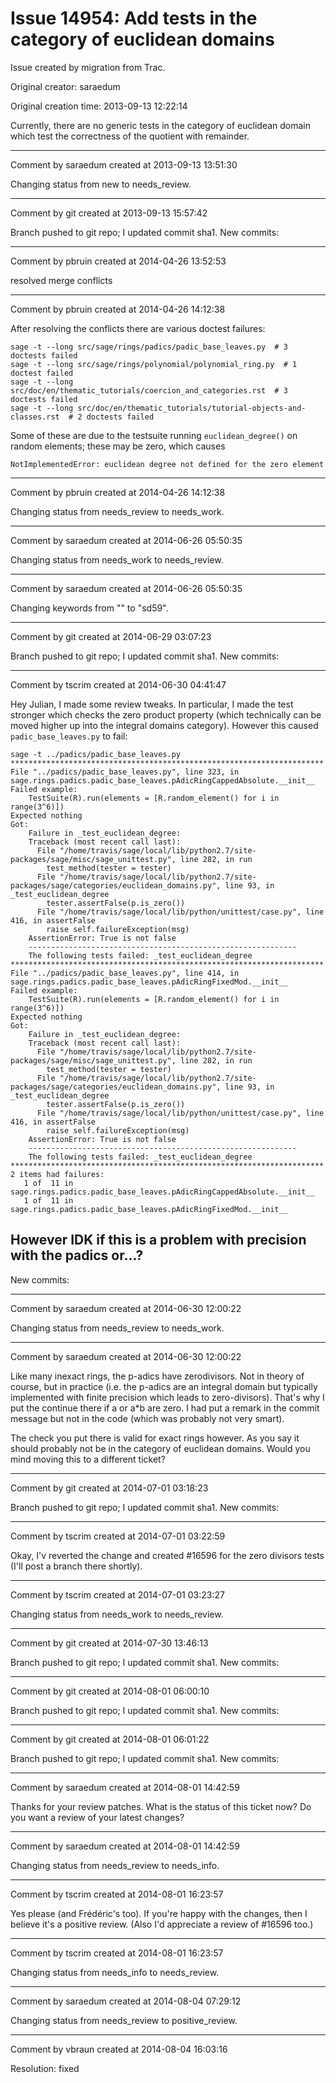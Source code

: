 # Issue 14954: Add tests in the category of euclidean domains

Issue created by migration from Trac.

Original creator: saraedum

Original creation time: 2013-09-13 12:22:14

Currently, there are no generic tests in the category of euclidean domain which test the correctness of the quotient with remainder.


---

Comment by saraedum created at 2013-09-13 13:51:30

Changing status from new to needs_review.


---

Comment by git created at 2013-09-13 15:57:42

Branch pushed to git repo; I updated commit sha1. New commits:


---

Comment by pbruin created at 2014-04-26 13:52:53

resolved merge conflicts


---

Comment by pbruin created at 2014-04-26 14:12:38

After resolving the conflicts there are various doctest failures:

```
sage -t --long src/sage/rings/padics/padic_base_leaves.py  # 3 doctests failed
sage -t --long src/sage/rings/polynomial/polynomial_ring.py  # 1 doctest failed
sage -t --long src/doc/en/thematic_tutorials/coercion_and_categories.rst  # 3 doctests failed
sage -t --long src/doc/en/thematic_tutorials/tutorial-objects-and-classes.rst  # 2 doctests failed
```

Some of these are due to the testsuite running `euclidean_degree()` on random elements; these may be zero, which causes

```
NotImplementedError: euclidean degree not defined for the zero element
```



---

Comment by pbruin created at 2014-04-26 14:12:38

Changing status from needs_review to needs_work.


---

Comment by saraedum created at 2014-06-26 05:50:35

Changing status from needs_work to needs_review.


---

Comment by saraedum created at 2014-06-26 05:50:35

Changing keywords from "" to "sd59".


---

Comment by git created at 2014-06-29 03:07:23

Branch pushed to git repo; I updated commit sha1. New commits:


---

Comment by tscrim created at 2014-06-30 04:41:47

Hey Julian, I made some review tweaks. In particular, I made the test stronger which checks the zero product property (which technically can be moved higher up into the integral domains category). However this caused `padic_base_leaves.py` to fail:

```
sage -t ../padics/padic_base_leaves.py
**********************************************************************
File "../padics/padic_base_leaves.py", line 323, in sage.rings.padics.padic_base_leaves.pAdicRingCappedAbsolute.__init__
Failed example:
    TestSuite(R).run(elements = [R.random_element() for i in range(3^6)])
Expected nothing
Got:
    Failure in _test_euclidean_degree:
    Traceback (most recent call last):
      File "/home/travis/sage/local/lib/python2.7/site-packages/sage/misc/sage_unittest.py", line 282, in run
        test_method(tester = tester)
      File "/home/travis/sage/local/lib/python2.7/site-packages/sage/categories/euclidean_domains.py", line 93, in _test_euclidean_degree
        tester.assertFalse(p.is_zero())
      File "/home/travis/sage/local/lib/python/unittest/case.py", line 416, in assertFalse
        raise self.failureException(msg)
    AssertionError: True is not false
    ------------------------------------------------------------
    The following tests failed: _test_euclidean_degree
**********************************************************************
File "../padics/padic_base_leaves.py", line 414, in sage.rings.padics.padic_base_leaves.pAdicRingFixedMod.__init__
Failed example:
    TestSuite(R).run(elements = [R.random_element() for i in range(3^6)])
Expected nothing
Got:
    Failure in _test_euclidean_degree:
    Traceback (most recent call last):
      File "/home/travis/sage/local/lib/python2.7/site-packages/sage/misc/sage_unittest.py", line 282, in run
        test_method(tester = tester)
      File "/home/travis/sage/local/lib/python2.7/site-packages/sage/categories/euclidean_domains.py", line 93, in _test_euclidean_degree
        tester.assertFalse(p.is_zero())
      File "/home/travis/sage/local/lib/python/unittest/case.py", line 416, in assertFalse
        raise self.failureException(msg)
    AssertionError: True is not false
    ------------------------------------------------------------
    The following tests failed: _test_euclidean_degree
**********************************************************************
2 items had failures:
   1 of  11 in sage.rings.padics.padic_base_leaves.pAdicRingCappedAbsolute.__init__
   1 of  11 in sage.rings.padics.padic_base_leaves.pAdicRingFixedMod.__init__
```

However IDK if this is a problem with precision with the padics or...?
----
New commits:


---

Comment by saraedum created at 2014-06-30 12:00:22

Changing status from needs_review to needs_work.


---

Comment by saraedum created at 2014-06-30 12:00:22

Like many inexact rings, the p-adics have zerodivisors. Not in theory of course, but in practice (i.e. the p-adics are an integral domain but typically implemented with finite precision which leads to zero-divisors). That's why I put the continue there if a or a*b are zero. I had put a remark in the commit message but not in the code (which was probably not very smart).

The check you put there is valid for exact rings however. As you say it should probably not be in the category of euclidean domains. Would you mind moving this to a different ticket?


---

Comment by git created at 2014-07-01 03:18:23

Branch pushed to git repo; I updated commit sha1. New commits:


---

Comment by tscrim created at 2014-07-01 03:22:59

Okay, I'v reverted the change and created #16596 for the zero divisors tests (I'll post a branch there shortly).


---

Comment by tscrim created at 2014-07-01 03:23:27

Changing status from needs_work to needs_review.


---

Comment by git created at 2014-07-30 13:46:13

Branch pushed to git repo; I updated commit sha1. New commits:


---

Comment by git created at 2014-08-01 06:00:10

Branch pushed to git repo; I updated commit sha1. New commits:


---

Comment by git created at 2014-08-01 06:01:22

Branch pushed to git repo; I updated commit sha1. New commits:


---

Comment by saraedum created at 2014-08-01 14:42:59

Thanks for your review patches. What is the status of this ticket now? Do you want a review of your latest changes?


---

Comment by saraedum created at 2014-08-01 14:42:59

Changing status from needs_review to needs_info.


---

Comment by tscrim created at 2014-08-01 16:23:57

Yes please (and Frédéric's too). If you're happy with the changes, then I believe it's a positive review. (Also I'd appreciate a review of #16596 too.)


---

Comment by tscrim created at 2014-08-01 16:23:57

Changing status from needs_info to needs_review.


---

Comment by saraedum created at 2014-08-04 07:29:12

Changing status from needs_review to positive_review.


---

Comment by vbraun created at 2014-08-04 16:03:16

Resolution: fixed
